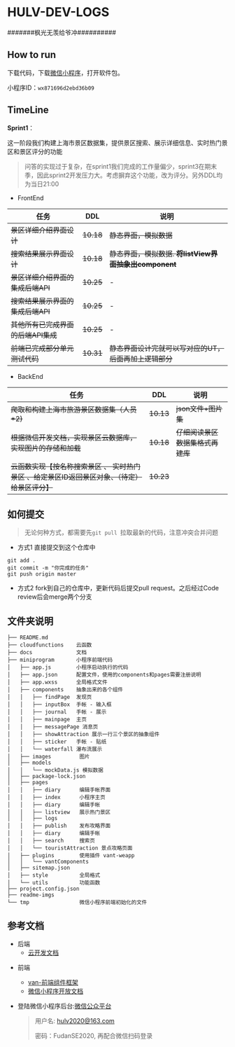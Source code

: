 # HULV-DEV-LOGS

#######枫光无羡给爷冲##########

## How to run

下载代码，下载[微信小程序](https://developers.weixin.qq.com/miniprogram/dev/devtools/download.html)，打开软件包。

小程序ID：`wx871696d2ebd36b09`





## TimeLine

**Sprint1**：

这一阶段我们构建上海市景区数据集，提供景区搜索、展示详细信息、实时热门景区和景区评分的功能

> 问答的实现过于复杂，在sprint1我们完成的工作量偏少，sprint3在期末季，因此sprint2开发压力大。考虑摒弃这个功能，改为评分。另外DDL均为当日21:00

* FrontEnd

| 任务                            | DDL   | 说明                                                  | 
| ------------------------------- | ----- | ----------------------------------------------------- |
| ~~景区详细介绍界面设计~~            | ~~10.18~~ | ~~静态界面，模拟数据~~                                    |
| ~~搜索结果展示界面设计~~            | ~~10.18~~ | ~~静态界面，模拟数据. **将listView界面抽象出component**~~ |
| ~~景区详细介绍界面的集成后端API~~   | ~~10.25~~ | -                                                     |
| ~~搜索结果展示界面的集成后端API~~   | ~~10.25~~ | -                                                     |
| ~~其他所有已完成界面的后端API集成~~ | ~~10.25~~ | -                                                     |
| ~~前端已完成部分单元测试代码~~      | ~~10.31~~ | ~~静态界面设计完就可以写对应的UT，后面再加上逻辑部分~~    |


* BackEnd

| 任务                                                         | DDL   | 说明                         |
| ------------------------------------------------------------ | ----- | ---------------------------- |
| ~~爬取和构建上海市旅游景区数据集（人员*2)~~                    | ~~10.13~~ | ~~json文件+图片集~~              |
| ~~根据微信开发文档，实现景区云数据库，实现图片的存储和加载~~     | ~~10.18~~ | ~~仔细阅读景区数据集格式再建库~~ |
| ~~云函数实现【按名称搜索景区 、 实时热门景区  、给定景区ID返回景区对象、（待定）给景区评分】~~ | ~~10.23~~ |                              |


## 如何提交
> 无论何种方式，都需要先`git pull `拉取最新的代码，注意冲突合并问题
* 方式1 直接提交到这个仓库中
```
git add . 
git commit -m "你完成的任务"
git push origin master
```

* 方式2 fork到自己的仓库中，更新代码后提交pull request。之后经过Code review后会merge两个分支

## 文件夹说明


```
├── README.md
├── cloudfunctions    云函数
├── docs              文档
├── miniprogram       小程序前端代码
│   ├── app.js        小程序启动执行的代码
│   ├── app.json      配置文件，使用的components和pages需要注册说明
│   ├── app.wxss      全局格式文件
│   ├── components    抽象出来的各个组件
│   │   ├── findPage  发现页
│   │   ├── inputBox  手帐 - 输入框
│   │   ├── journal   手帐 - 展示
│   │   ├── mainpage  主页
│   │   ├── messagePage 消息页
│   │   ├── showAttraction 展示一行三个景区的抽象组件
│   │   ├── sticker   手帐 - 贴纸
│   │   └── waterfall 瀑布流展示
│   ├── images         图片
│   ├── models
│   │   └── mockData.js 模拟数据
│   ├── package-lock.json
│   ├── pages
│   │   ├── diary      编辑手帐界面
│   │   ├── index      小程序主页
│   │   ├── diary      编辑手帐
│   │   ├── listview   展示热门景区
│   │   ├── logs
│   │   ├── publish    发布攻略界面
│   │   ├── diary      编辑手帐
│   │   ├── search     搜索页
│   │   └── touristAttraction 景点攻略页面
│   ├── plugins        使用插件 vant-weapp
│   │   └── vantComponents
│   ├── sitemap.json
│   ├── style          全局格式
│   └── utils          功能函数
├── project.config.json
├── readme-imgs  
└── tmp                微信小程序前端初始化的文件
```


## 参考文档

- 后端
  * [云开发文档](https://developers.weixin.qq.com/miniprogram/dev/wxcloud/basis/getting-started.html)

* 前端
  * [van-前端组件框架](https://vant-contrib.gitee.io/vant-weapp/#/intro)
  * [微信小程序开放文档](https://developers.weixin.qq.com/miniprogram/dev/framework/)

* 登陆微信小程序后台:[微信公众平台](https://mp.weixin.qq.com/)

  > 用户名: hulv2020@163.com
  >
  > 密码：FudanSE2020, 再配合微信扫码登录





